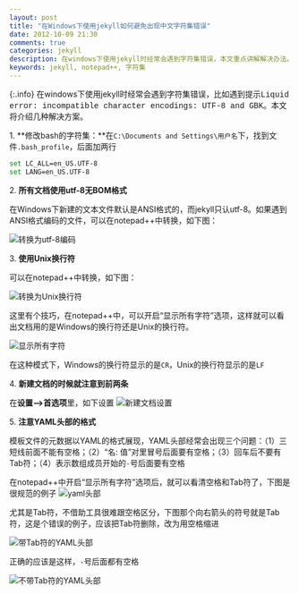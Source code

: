 ```yaml
---
layout: post
title: "在Windows下使用jekyll如何避免出现中文字符集错误"
date: 2012-10-09 21:30
comments: true
categories: jekyll
description: 在windows下使用jekyll时经常会遇到字符集错误，本文重点讲解解决办法。
keywords: jekyll, notepad++, 字符集
---
```


{:.info}
在windows下使用jekyll时经常会遇到字符集错误，比如遇到提示<span style="font-family: Menlo,Monaco,'Andale Mono','lucida console','Courier New',monospace;">Liquid error: incompatible character encodings: UTF-8 and GBK</span>。本文将介绍几种解决方案。

1\. **修改bash的字符集：**在`C:\Documents and Settings\用户名`下，找到文件`.bash_profile`，后面加两行

```sh
set LC_ALL=en_US.UTF-8
set LANG=en_US.UTF-8
```

<!--more-->

2\. **所有文档使用utf-8无BOM格式**

在Windows下新建的文本文件默认是ANSI格式的，而jekyll只认utf-8。如果遇到ANSI格式编码的文件，可以在notepad++中转换，如下图：

<img src="http://f-1.tuzhan.com/31767262cd80/p-1/l/2012/10/09/16/bc35a142ea064af69246d43d794d11bd.png" alt="转换为utf-8编码">

3\. **使用Unix换行符**

可以在notepad++中转换，如下图：

<img src="http://t-1.tuzhan.com/c6de0d29ca03/p-1/l/2012/10/09/16/73050c832188493ba1d6cbbb4757211c.png" alt="转换为Unix换行符">

这里有个技巧，在notepad++中，可以开启“显示所有字符”选项，这样就可以看出文档用的是Windows的换行符还是Unix的换行符。

<img src="http://f-1.tuzhan.com/63479110599f/p-1/l/2012/10/09/16/6a12be56f7374c608d732f090a1a49bd.png" alt="显示所有字符">

在这种模式下，Windows的换行符显示的是`CR`，Unix的换行符显示的是`LF`

4\. **新建文档的时候就注意到前两条**

在**设置-->首选项**里，如下设置
<img src="http://f-1.tuzhan.com/fb1e112d285c/p-1/l/2012/10/09/21/6c80da6e228343998fa184a3983c403a.png" alt="新建文档设置">

5\. **注意YAML头部的格式**

模板文件的元数据以YAML的格式展现，YAML头部经常会出现三个问题：（1）三短线前面不能有空格；（2）“名: 值”对里冒号后面要有空格；（3）回车后不要有Tab符；（4）表示数组成员开始的`-`号后面要有空格

在notepad++中开启“显示所有字符”选项后，就可以看清空格和Tab符了，下图是很规范的例子
<img src="http://f-1.tuzhan.com/5a62f0e1e6c7/p-1/l/2012/10/09/16/1395a21769e24594a7783da6a8310d17.png" alt="yaml头部">

尤其是Tab符，不借助工具很难跟空格区分，下图那个向右箭头的符号就是Tab符，这是个错误的例子，应该把Tab符删除，改为用空格缩进

<img src="http://f-1.tuzhan.com/104be2300ea4/p-1/l/2012/10/09/16/5a42fd3a016741388044954d4e9c0925.png" alt="带Tab符的YAML头部">

正确的应该是这样，`-`号后面都有空格

<img src="http://f-1.tuzhan.com/8df6d607c9f0/p-1/l/2012/10/09/16/4769b025fb8b4d129d3755cf84746ad1.png" alt="不带Tab符的YAML头部">




